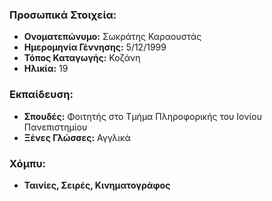 ### Προσωπικά Στοιχεία:

* **Ονοματεπώνυμο:** Σωκράτης Καραουστάς
* **Ημερομηνία Γέννησης:** 5/12/1999
* **Τόπος Καταγωγής:** Κοζάνη 
* **Ηλικία:** 19

### Εκπαίδευση:
* **Σπουδές:** Φοιτητής στο Τμήμα Πληροφορικής του Ιονίου Πανεπιστημίου
* **Ξένες Γλώσσες:** Αγγλικά

### Χόμπυ:
* **Ταινίες, Σειρές, Κινηματογράφος**
